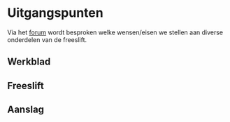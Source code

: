 # Uitgangspunten

Via het [forum](https://woodworking.nl/threads/een-freestafeltje-het-eerste-project.39623/) wordt besproken welke wensen/eisen we stellen aan diverse onderdelen van de freeslift.

## Werkblad

## Freeslift

## Aanslag
